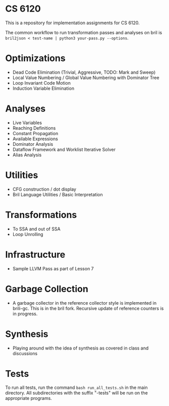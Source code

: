 # CS 6120

This is a repository for implementation assignments for CS 6120.

The common workflow to run transformation passes and analyses on bril is 
`bril2json < test-name | python3 your-pass.py --options`.

# Optimizations
- Dead Code Elimination (Trivial, Aggressive, TODO: Mark and Sweep)
- Local Value Numbering / Global Value Numbering with Dominator Tree
- Loop Invariant Code Motion 
- Induction Variable Elimination 

# Analyses
- Live Variables 
- Reaching Definitions 
- Constant Propagation
- Available Expressions
- Dominator Analysis
- Dataflow Framework and Worklist Iterative Solver
- Alias Analysis

# Utilities
- CFG construction / dot display
- Bril Language Utilities / Basic Interpretation

# Transformations
- To SSA and out of SSA
- Loop Unrolling

# Infrastructure
- Sample LLVM Pass as part of Lesson 7

# Garbage Collection
- A garbage collector in the reference collector style is implemented in brili-gc. This is in the bril fork. Recursive update of reference counters is in progress.

# Synthesis
- Playing around with the idea of synthesis as covered in class and discussions

# Tests

To run all tests, run the command `bash run_all_tests.sh` in the main directory.
All subdirectories with the suffix "-tests" will be run on the appropriate programs.
